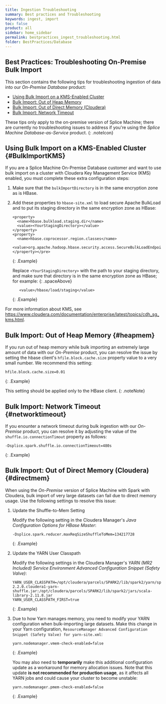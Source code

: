 ```yaml
---
title: Ingestion Troubleshooting
summary: Best practices and Troubleshooting
keywords: ingest, import
toc: false
product: all
sidebar: home_sidebar
permalink: bestpractices_ingest_troubleshooting.html
folder: BestPractices/Database
---
```

<section>
<div class="TopicContent" data-swiftype-index="true" markdown="1">

# ﻿Best Practices: Troubleshooting On-Premise Bulk Import

This section contains the following tips for troubleshooting ingestion of  data into our *On-Premise Database* product:

* [Using Bulk Import on a KMS-Enabled Cluster](#BulkImportKMS)
* [Bulk Import: Out of Heap Memory](#heapmem)
* [Bulk Import: Out of Direct Memory (Cloudera)](#directmem)
* [Bulk Import: Network Timeout](#networktimeout)

These tips only apply to the on-premise version of Splice Machine; there are currently no troubleshooting issues to address if you're using the *Splice Machine Database-as-Service* product.
{: .noteIcon}

## Using Bulk Import on a KMS-Enabled Cluster {#BulkImportKMS}

If you are a Splice Machine On-Premise Database customer and want to use bulk import on a cluster with Cloudera Key Management Service (KMS) enabled, you must complete these extra configuration steps:

1.  Make sure that the `bulkImportDirectory` is in the same encryption zone as is HBase.
2.  Add these properties to `hbase-site.xml` to load secure Apache BulkLoad and to put its staging directory in the same encryption zone as HBase:

    ```
    <property>
      <name>hbase.bulkload.staging.dir</name>
      <value><YourStagingDirectory></value>
    </property>
    <property>
      <name>hbase.coprocessor.region.classes</name>
      <value>org.apache.hadoop.hbase.security.access.SecureBulkLoadEndpoint</value>
    </property></pre>
    ```
    {: .Example}

    Replace ```<YourStagingDirectory>``` with the path to your staging directory, and make sure that directory is in the same encryption zone as HBase; for example:
    {: .spaceAbove}

    ```
       <value>/hbase/load/staging</value>
    ```
    {: .Example}

For more information about KMS, see <a href="https://www.cloudera.com/documentation/enterprise/latest/topics/cdh_sg_kms.html" target="_blank">https://www.cloudera.com/documentation/enterprise/latest/topics/cdh_sg_kms.html</a>.

## Bulk Import: Out of Heap Memory  {#heapmem}
If you run out of heap memory while bulk importing an extremely large amount of data with our *On-Premise* product, you can resolve the issue by setting the hbase client's `hfile.block.cache.size` property value to a very small number. We recommend this setting:

```
hfile.block.cache.size=0.01
```
{: .Example}

This setting should be applied only to the HBase client.
{: .noteNote}

## Bulk Import: Network Timeout  {#networktimeout}

If you enounter a network timeout during bulk ingestion with our *On-Premise* product, you can resolve it by adjusting the value of the `shuffle.io.connectionTimout` property as follows:

```
-Dsplice.spark.shuffle.io.connectionTimeout=480s
```
{: .Example}


## Bulk Import: Out of Direct Memory (Cloudera)  {#directmem}

When using the *On-Premise* version of Splice Machine with Spark with Cloudera, bulk import of very large datasets can fail due to direct memory usage. Use the following settings to resolve this issue:

1.  Update the Shuffle-to-Mem Setting

    Modify the following setting in the Cloudera Manager's *Java Configuration Options for HBase Master*:

    ```
    -Dsplice.spark.reducer.maxReqSizeShuffleToMem=134217728
    ```
    {: .Example}

2.  Update the YARN User Classpath

    Modify the following settings in the Cloudera Manager's *YARN (MR2 Included) Service Environment Advanced Configuration Snippet (Safety Valve)*:

    ```
    YARN_USER_CLASSPATH=/opt/cloudera/parcels/SPARK2/lib/spark2/yarn/spark-2.2.0.cloudera1-yarn-shuffle.jar:/opt/cloudera/parcels/SPARK2/lib/spark2/jars/scala-library-2.11.8.jar
    YARN_USER_CLASSPATH_FIRST=true
    ```
    {: .Example}

3. Due to how Yarn manages memory, you need to modify your YARN configuration when bulk-importing large datasets. Make this change in your Yarn configuration, `ResourceManager Advanced Configuration Snippet (Safety Valve) for yarn-site.xml`:

    ```
    yarn.nodemanager.vmem-check-enabled=false
    ```
    {: .Example}

   You may also need to __temporarily__ make this additional configuration update as a workaround for memory allocation issues. Note that this update __is not recommended for production usage__, as it affects all YARN jobs and could cause your cluster to become unstable:

    ```
    yarn.nodemanager.pmem-check-enabled=false
    ```
    {: .Example}

</div>
</section>
